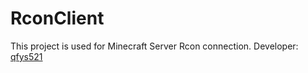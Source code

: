 # RconClient

This project is used for Minecraft Server Rcon connection.
Developer: [qfys521](https://www.github.com/qfys521/)
